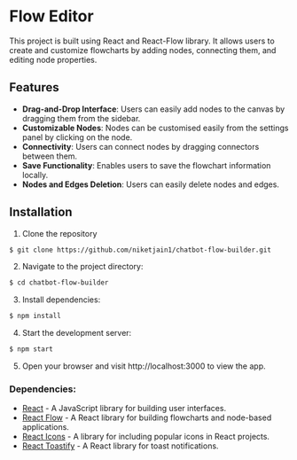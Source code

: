 # Flow Editor

This project is built using React and React-Flow library. It allows users to create and customize flowcharts by adding nodes, connecting them, and editing node properties.

## Features

- **Drag-and-Drop Interface**: Users can easily add nodes to the canvas by dragging them from the sidebar.
- **Customizable Nodes**: Nodes can be customised easily from the settings panel by clicking on the node.
- **Connectivity**: Users can connect nodes by dragging connectors between them.
- **Save Functionality**: Enables users to save the flowchart information locally.
- **Nodes and Edges Deletion**: Users can easily delete nodes and edges.

## Installation

1. Clone the repository

```bash
$ git clone https://github.com/niketjain1/chatbot-flow-builder.git
```

2. Navigate to the project directory:

```bash
$ cd chatbot-flow-builder
```

3. Install dependencies:

```bash
$ npm install
```

4. Start the development server:

```bash
$ npm start
```

5. Open your browser and visit http://localhost:3000 to view the app.

### Dependencies:

- [React](https://reactjs.org/) - A JavaScript library for building user interfaces.
- [React Flow](https://reactflow.dev/) - A React library for building flowcharts and node-based applications.
- [React Icons](https://react-icons.github.io/react-icons/) - A library for including popular icons in React projects.
- [React Toastify](https://fkhadra.github.io/react-toastify/) - A React library for toast notifications.
